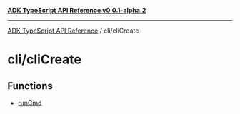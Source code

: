 [**ADK TypeScript API Reference v0.0.1-alpha.2**](../../README.md)

***

[ADK TypeScript API Reference](../../modules.md) / cli/cliCreate

# cli/cliCreate

## Functions

- [runCmd](functions/runCmd.md)
